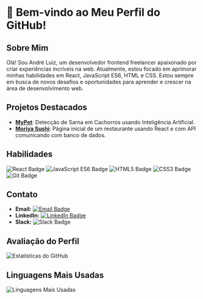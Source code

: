 # 👋 Bem-vindo ao Meu Perfil do GitHub!

## Sobre Mim
Olá! Sou André Luiz, um desenvolvedor frontend freelancer apaixonado por criar experiências incríveis na web. Atualmente, estou focado em aprimorar minhas habilidades em React, JavaScript ES6, HTML e CSS. Estou sempre em busca de novos desafios e oportunidades para aprender e crescer na área de desenvolvimento web.

## Projetos Destacados
- [**MyPet**](https://github.com/Sullivan18/MyPet): Detecção de Sarna em Cachorros usando Inteligência Artificial.
- [**Moriya Sushi**](https://github.com/Sullivan18/restaurante): Página inicial de um restaurante usando React e com API comunicando com banco de dados.

## Habilidades
![React Badge](https://img.shields.io/badge/-React-%2361DAFB?style=flat-square&logo=React&logoColor=white&logoWidth=20&labelColor=61DAFB&color=282c34) ![JavaScript ES6 Badge](https://img.shields.io/badge/-JavaScript_ES6-%23F7DF1E?style=flat-square&logo=JavaScript&logoColor=black&labelColor=F7DF1E&color=282c34) ![HTML5 Badge](https://img.shields.io/badge/-HTML5-%23E34F26?style=flat-square&logo=HTML5&logoColor=white&labelColor=E34F26&color=282c34) ![CSS3 Badge](https://img.shields.io/badge/-CSS3-%231572B6?style=flat-square&logo=CSS3&logoColor=white&labelColor=1572B6&color=282c34) ![Git Badge](https://img.shields.io/badge/-Git-%23F05032?style=flat-square&logo=Git&logoColor=white&labelColor=F05032&color=282c34)

## Contato
- **Email:** [![Email Badge](https://img.shields.io/badge/-andre.sullivan18%40hotmail.com-%23D14836?style=flat-square&logo=Gmail&logoColor=white&labelColor=D14836&color=282c34)](mailto:andre.sullivan18@hotmail.com)
- **LinkedIn:** [![LinkedIn Badge](https://img.shields.io/badge/-André%20Luiz%20dos%20Santos%20Leite-%230077B5?style=flat-square&logo=LinkedIn&logoColor=white&labelColor=0077B5&color=282c34)](www.linkedin.com/in/andré-luiz-dos-santos-leite-081432275)
- **Slack:** ![Slack Badge](https://img.shields.io/badge/-andre.sullivan18%40hotmail.com-%237A7A7A?style=flat-square&logo=Slack&logoColor=white&labelColor=7A7A7A&color=282c34)

## Avaliação do Perfil
![Estatísticas do GitHub](https://github-readme-stats.vercel.app/api?username=Sullivan18&show_icons=true&theme=dark)


## Linguagens Mais Usadas
![Linguagens Mais Usadas](https://github-readme-stats.vercel.app/api/top-langs/?username=Sullivan18&layout=compact&theme=dark)
